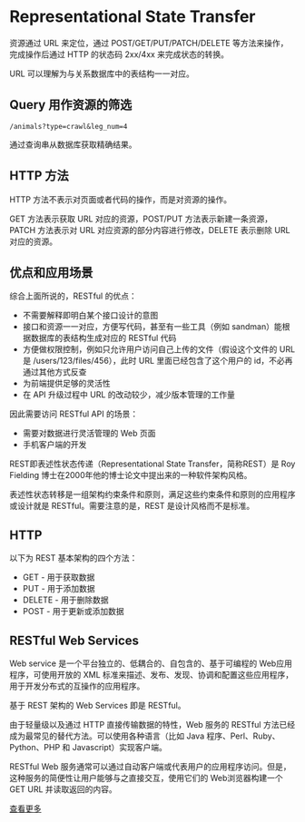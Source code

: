 # Representational State Transfer

资源通过 URL 来定位，通过 POST/GET/PUT/PATCH/DELETE 等方法来操作，完成操作后通过 HTTP 的状态码 2xx/4xx 来完成状态的转换。

URL 可以理解为与关系数据库中的表结构一一对应。

## Query 用作资源的筛选

```
/animals?type=crawl&leg_num=4
```

通过查询串从数据库获取精确结果。

## HTTP 方法

HTTP 方法不表示对页面或者代码的操作，而是对资源的操作。
 
GET 方法表示获取 URL 对应的资源，POST/PUT 方法表示新建一条资源，PATCH 方法表示对 URL 对应资源的部分内容进行修改，DELETE 表示删除 URL 对应的资源。

## 优点和应用场景

综合上面所说的，RESTful 的优点：

- 不需要解释即明白某个接口设计的意图
- 接口和资源一一对应，方便写代码，甚至有一些工具（例如 sandman）能根据数据库的表结构生成对应的 RESTful 代码
- 方便做权限控制，例如只允许用户访问自己上传的文件（假设这个文件的 URL 是 /users/123/files/456），此时 URL 里面已经包含了这个用户的 id，不必再通过其他方式反查
- 为前端提供足够的灵活性
- 在 API 升级过程中 URL 的改动较少，减少版本管理的工作量

因此需要访问 RESTful API 的场景：

- 需要对数据进行灵活管理的 Web 页面
- 手机客户端的开发

REST即表述性状态传递（Representational State Transfer，简称REST）是 Roy Fielding 博士在2000年他的博士论文中提出来的一种软件架构风格。

表述性状态转移是一组架构约束条件和原则，满足这些约束条件和原则的应用程序或设计就是 RESTful。需要注意的是，REST 是设计风格而不是标准。

## HTTP

以下为 REST 基本架构的四个方法：

- GET - 用于获取数据
- PUT - 用于添加数据
- DELETE - 用于删除数据
- POST - 用于更新或添加数据

## RESTful Web Services

Web service 是一个平台独立的、低耦合的、自包含的、基于可编程的 Web应用程序，可使用开放的 XML 标准来描述、发布、发现、协调和配置这些应用程序，用于开发分布式的互操作的应用程序。

基于 REST 架构的 Web Services 即是 RESTful。

由于轻量级以及通过 HTTP 直接传输数据的特性，Web 服务的 RESTful 方法已经成为最常见的替代方法。可以使用各种语言（比如 Java 程序、Perl、Ruby、Python、PHP 和 Javascript）实现客户端。

RESTful Web 服务通常可以通过自动客户端或代表用户的应用程序访问。但是，这种服务的简便性让用户能够与之直接交互，使用它们的 Web浏览器构建一个 GET URL 并读取返回的内容。

[查看更多](http://www.runoob.com/w3cnote/restful-architecture.html)

